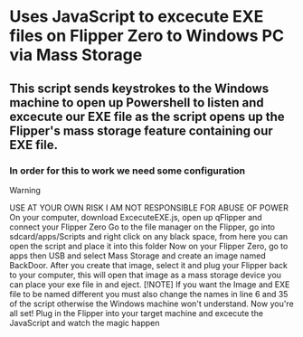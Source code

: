 # Uses JavaScript to excecute EXE files on Flipper Zero to Windows PC via Mass Storage
## This script sends keystrokes to the Windows machine to open up Powershell to listen and excecute our EXE file as the script opens up the Flipper's mass storage feature containing our EXE file.
### In order for this to work we need some configuration
> [!WARNING]
> USE AT YOUR OWN RISK I AM NOT RESPONSIBLE FOR ABUSE OF POWER
On your computer, download ExcecuteEXE.js, open up qFlipper and connect your Flipper Zero
Go to the file manager on the Flipper, go into sdcard/apps/Scripts and right click on any black space, from here you can open the script and place it into this folder
Now on your Flipper Zero, go to apps then USB and select Mass Storage and create an image named BackDoor.
After you create that image, select it and plug your Flipper back to your computer, this will open that image as a mass storage device you can place your exe file in and eject.
> [!NOTE]
> If you want the Image and EXE file to be named different you must also change the names in line 6 and 35 of the script otherwise the Windows machine won't understand.
Now you're all set! Plug in the Flipper into your target machine and excecute the JavaScript and watch the magic happen
